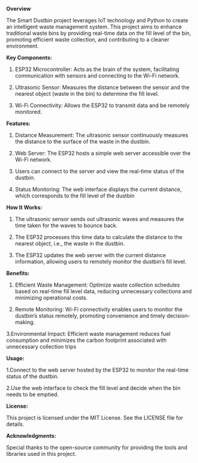 **Overview**

The Smart Dustbin project leverages IoT technology and Python to create an intelligent waste management system. This project aims to enhance traditional waste bins by providing real-time data on the fill level of the bin, promoting efficient waste collection, and contributing to a cleaner environment.

**Key Components:**

1. ESP32 Microcontroller: Acts as the brain of the system, facilitating communication with sensors and connecting to the Wi-Fi network.
   
2. Ultrasonic Sensor: Measures the distance between the sensor and the nearest object (waste in the bin) to determine the fill level.

3. Wi-Fi Connectivity: Allows the ESP32 to transmit data and be remotely monitored.


**Features:**

1. Distance Measurement: The ultrasonic sensor continuously measures the distance to the surface of the waste in the dustbin.

2. Web Server: The ESP32 hosts a simple web server accessible over the Wi-Fi network.

3. Users can connect to the server and view the real-time status of the dustbin.

4. Status Monitoring: The web interface displays the current distance, which corresponds to the fill level of the dustbin

**How It Works:**

1. The ultrasonic sensor sends out ultrasonic waves and measures the time taken for the waves to bounce back.
   
2. The ESP32 processes this time data to calculate the distance to the nearest object, i.e., the waste in the dustbin.
   
3. The ESP32 updates the web server with the current distance information, allowing users to remotely monitor the dustbin’s fill level.

**Benefits:**

1. Efficient Waste Management: Optimize waste collection schedules based on real-time fill level data, reducing unnecessary collections and minimizing operational costs.

2. Remote Monitoring: Wi-Fi connectivity enables users to monitor the dustbin’s status remotely, promoting convenience and timely decision-making.

3.Environmental Impact: Efficient waste management reduces fuel consumption and minimizes the carbon footprint associated with unnecessary collection trips

**Usage:**

1.Connect to the web server hosted by the ESP32 to monitor the real-time status of the dustbin.

2.Use the web interface to check the fill level and decide when the bin needs to be emptied.

**License:**

This project is licensed under the MIT License. See the LICENSE file for details.

**Acknowledgments:**

Special thanks to the open-source community for providing the tools and libraries used in this project.
